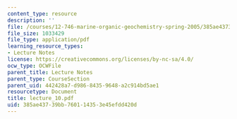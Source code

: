 ```yaml
---
content_type: resource
description: ''
file: /courses/12-746-marine-organic-geochemistry-spring-2005/385ae43739bb760114353e45efdd420d_lecture_10.pdf
file_size: 1033429
file_type: application/pdf
learning_resource_types:
- Lecture Notes
license: https://creativecommons.org/licenses/by-nc-sa/4.0/
ocw_type: OCWFile
parent_title: Lecture Notes
parent_type: CourseSection
parent_uid: 442428a7-d986-8435-9648-a2c914bd5ae1
resourcetype: Document
title: lecture_10.pdf
uid: 385ae437-39bb-7601-1435-3e45efdd420d
---
```

